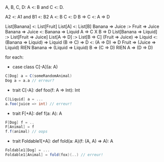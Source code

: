 A, B, C, D: A <: B and C <: D.

A2 <: A1 and B1 <: B2
A <: B C <: D
B => C <: A => D

List[Banana] <: List[Fruit]
List[A]	<: List[B]
Banana => Juice	:> Fruit => Juice
Banana => Juice	<: Banana => Liquid
A => C X B => D
List[Banana => Liquid] :> List[Fruit => Juice]
List[A => D] :> List[B => C]
(Fruit => Juice) => Liquid <: (Banana => Liquid) => Liquid
(B => C) => D	<:	(A => D) => D
Fruit => (Juice => Liquid) RIEN Banana => (Liquid => Liquid)
B => (C => D)	RIEN	A => (D => D)

for each:

- case class C[-A](a: A)

```scala
C[Dog] a = C(someRandomAnimal)
Dog a = a.a // erreur?
```

- trait C[-A]:
  def foo(f: A => Int): Int

```scala
C[Liquid] a = ...
a.foo(juice => int) // erreur!
```

- trait F[+A]:
  def f(a: A): A

```scala
F[Dog] f = ..
F[Animal] = f
f.f(animal) // oops
```

- trait Foldable1[+A]:
  def fold(a: A)(f: (A, A) => A): A

```scala
Foldable1[Dog] = ...
Foldable1[Animal] = fold(fox)(..) // erreur!
```

